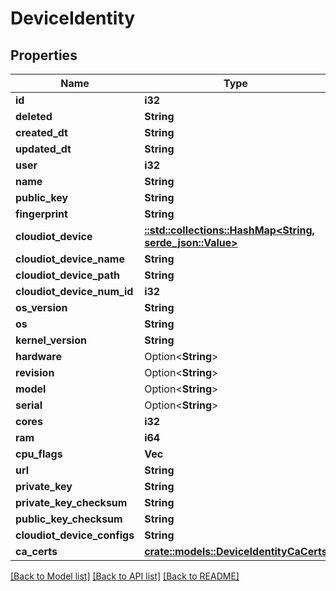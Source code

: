 # DeviceIdentity

## Properties

Name | Type | Description | Notes
------------ | ------------- | ------------- | -------------
**id** | **i32** |  | [readonly]
**deleted** | **String** |  | [readonly]
**created_dt** | **String** |  | [readonly]
**updated_dt** | **String** |  | [readonly]
**user** | **i32** |  | [readonly]
**name** | **String** |  | 
**public_key** | **String** |  | [readonly]
**fingerprint** | **String** |  | [readonly]
**cloudiot_device** | [**::std::collections::HashMap<String, serde_json::Value>**](serde_json::Value.md) |  | [readonly]
**cloudiot_device_name** | **String** |  | [readonly]
**cloudiot_device_path** | **String** |  | [readonly]
**cloudiot_device_num_id** | **i32** |  | [readonly]
**os_version** | **String** |  | 
**os** | **String** |  | 
**kernel_version** | **String** |  | 
**hardware** | Option<**String**> |  | [optional]
**revision** | Option<**String**> |  | [optional]
**model** | Option<**String**> |  | [optional]
**serial** | Option<**String**> |  | [optional]
**cores** | **i32** |  | 
**ram** | **i64** |  | 
**cpu_flags** | **Vec<String>** |  | 
**url** | **String** |  | [readonly]
**private_key** | **String** |  | [readonly]
**private_key_checksum** | **String** |  | [readonly]
**public_key_checksum** | **String** |  | [readonly]
**cloudiot_device_configs** | **String** |  | [readonly]
**ca_certs** | [**crate::models::DeviceIdentityCaCerts**](DeviceIdentity_ca_certs.md) |  | 

[[Back to Model list]](../README.md#documentation-for-models) [[Back to API list]](../README.md#documentation-for-api-endpoints) [[Back to README]](../README.md)



